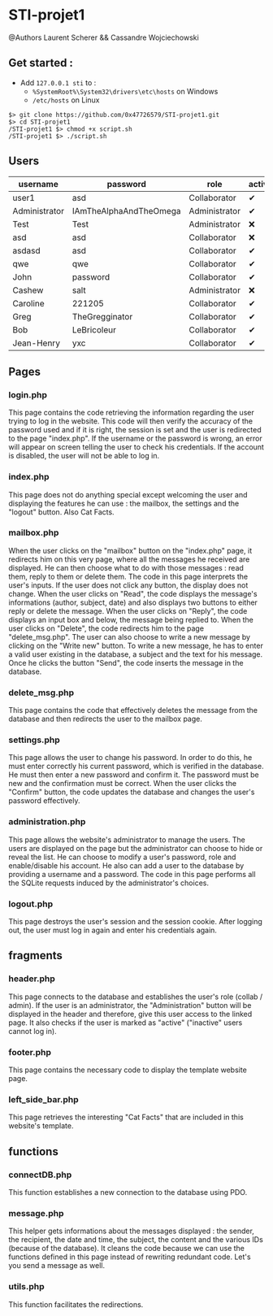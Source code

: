 # STI-projet1

@Authors Laurent Scherer && Cassandre Wojciechowski
 

## Get started : 

* Add `127.0.0.1 sti` to : 
  * `%SystemRoot%\System32\drivers\etc\hosts` on Windows
  * `/etc/hosts` on Linux

```shell
$> git clone https://github.com/0x47726579/STI-projet1.git
$> cd STI-projet1
/STI-projet1 $> chmod +x script.sh
/STI-projet1 $> ./script.sh
```    

## Users

| username  | password  | role  | active  |
|---|---|---|---|
| user1  | asd  | Collaborator  | ✔
Administrator|IAmTheAlphaAndTheOmega|Administrator| ✔
Test|Test|Administrator| ❌
asd|asd|Collaborator| ❌
asdasd|asd|Collaborator| ✔
qwe|qwe|Collaborator| ✔
John|password|Collaborator| ✔
Cashew|salt|Administrator| ❌
Caroline|221205|Collaborator| ✔
Greg|TheGregginator|Collaborator| ✔
Bob|LeBricoleur|Collaborator| ✔
Jean-Henry|yxc|Collaborator| ✔

## Pages

### **login.php**

This page contains the code retrieving the information regarding the user trying to log in the website. This code will then verify the accuracy of the password used and if it is right, the session is set and the user is redirected to the page "index.php". If the username or the password is wrong, an error will appear on screen telling the user to check his credentials. If the account is disabled, the user will not be able to log in. 

### **index.php**

This page does not do anything special except welcoming the user and displaying the features he can use : the mailbox, the settings and the "logout" button.
Also Cat Facts.

### **mailbox.php**

When the user clicks on the "mailbox" button on the "index.php" page, it redirects him on this very page, where all the messages he received are displayed. He can then choose what to do with those messages : read them, reply to them or delete them. 
The code in this page interprets the user's inputs. If the user does not click any button, the display does not change.
When the user clicks on "Read", the code displays the message's informations (author, subject, date) and also displays two buttons to either reply or delete the message. When the user clicks on "Reply", the code displays an input box and below, the message being replied to. When the user clicks on "Delete", the code redirects him to the page "delete_msg.php". 
The user can also choose to write a new message by clicking on the "Write new" button. To write a new message, he has to enter a valid user existing in the database, a subject and the text for his message. Once he clicks the button "Send", the code inserts the message in the database. 

### **delete_msg.php**

This page contains the code that effectively deletes the message from the database and then redirects the user to the mailbox page.

### **settings.php**

This page allows the user to change his password. In order to do this, he must enter correctly his current password, which is verified in the database. He must then enter a new password and confirm it. The password must be new and the confirmation must be correct. When the user clicks the "Confirm" button, the code updates the database and changes the user's password effectively.

### **administration.php**

This page allows the website's administrator to manage the users. The users are displayed on the page but the administrator can choose to hide or reveal the list. He can choose to modify a user's password, role and enable/disable his account. He also can add a user to the database by providing a username and a password.
The code in this page performs all the SQLite requests induced by the administrator's choices. 

### **logout.php**

This page destroys the user's session and the session cookie. After logging out, the user must log in again and enter his credentials again. 

## **fragments**

### **header.php**

  This page connects to the database and establishes the user's role (collab / admin). If the user is an administrator, the "Administration" button will be displayed in the header and therefore, give this user access to the linked page.  It also checks if the user is marked as "active" ("inactive" users cannot log in). 

### **footer.php**

  This page contains the necessary code to display the template website page.

### **left_side_bar.php**

  This page retrieves the interesting "Cat Facts" that are included in this website's template.

## **functions**

### **connectDB.php**

  This function establishes a new connection to the database using PDO. 

### **message.php**

This helper gets informations about the messages displayed : the sender, the recipient, the date and time, the subject, the content and the various IDs (because of the database). It cleans the code because we can use the functions defined in this page instead of rewriting redundant code.
  Let's you send a message as well.

### **utils.php**

  This function facilitates the redirections. 

